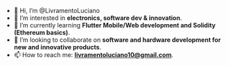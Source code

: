 - 👋 Hi, I’m @LivramentoLuciano
- 👀 I’m interested in <b>electronics, software dev & innovation</b>.
- 🌱 I’m currently learning <b>Flutter Mobile/Web development and Solidity (Ethereum basics)</b>.
- 💞️ I’m looking to collaborate on <b>software and hardware development for new and innovative products</b>.
- 📫 How to reach me: <b>livramentoluciano10@gmail.com</b>.

<!---
LivramentoLuciano/LivramentoLuciano is a ✨ special ✨ repository because its `README.md` (this file) appears on your GitHub profile.
You can click the Preview link to take a look at your changes.
--->
